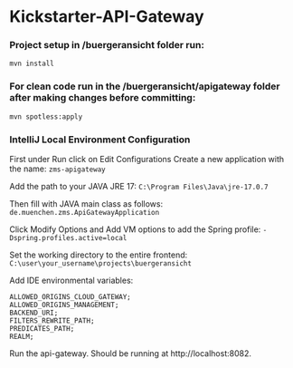 # Kickstarter-API-Gateway


### Project setup in /buergeransicht folder run:
```
mvn install
```

### For clean code run in the /buergeransicht/apigateway folder after making changes before committing:


```
mvn spotless:apply
```

### IntelliJ Local Environment Configuration
First under Run click on Edit Configurations Create a new application with the name: ```zms-apigateway```

Add the path to your JAVA JRE 17: ```C:\Program Files\Java\jre-17.0.7```

Then fill with JAVA main class as follows: ```de.muenchen.zms.ApiGatewayApplication```

Click Modify Options and Add VM options to add the Spring profile: ```-Dspring.profiles.active=local```

Set the working directory to the entire frontend: ```C:\user\your_username\projects\buergeransicht```

Add IDE environmental variables:
```
ALLOWED_ORIGINS_CLOUD_GATEWAY;
ALLOWED_ORIGINS_MANAGEMENT;
BACKEND_URI;
FILTERS_REWRITE_PATH;
PREDICATES_PATH;
REALM;
```

Run the api-gateway. Should be running at http://localhost:8082.

